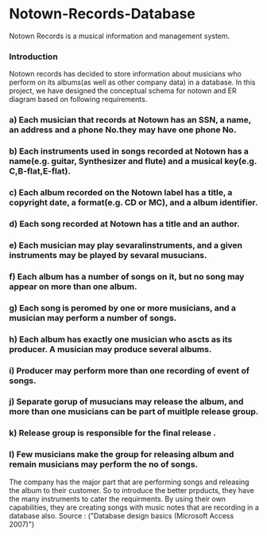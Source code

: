 # Notown-Records-Database
Notown Records is a musical information and management system.

### Introduction

Notown records has decided to store information about musicians who perform on its albums(as well as other company data) in a database. In this project, we have designed the conceptual schema for notown and ER diagram based on following requirements.
### a) Each musician that records at Notown has an SSN, a name, an address and a phone No.they may have one phone No.
### b) Each instruments used in songs recorded at Notown has a name(e.g. guitar, Synthesizer and flute) and a musical key(e.g. C,B-flat,E-flat).
### c) Each album recorded on the Notown label has a title, a copyright date, a format(e.g.  CD or MC), and a album identifier.
### d) Each song recorded at Notown has a title and an author.
### e) Each musician may play sevaralinstruments, and a given instruments may be played by sevaral musucians.
### f) Each album has a number of songs on it, but no song may appear on more than one album.
### g) Each song is peromed by one or more musicians, and a musician may perform a number of songs.
### h) Each album has exactly one musician who ascts as its producer. A musician may produce several albums.
### i) Producer may perform more than one recording of event of songs.
### j) Separate gorup of musucians may release the album, and more than one musicians can be part of muitlple release group.
### k) Release group is responsible for the final release .
### l) Few musicians make the group for releasing album and remain musicians may perform the no of songs.
The company has the major part that are performing songs and releasing the album to their customer. So to introduce the better prpducts, they have the many instruments to cater the requirments. By using their own capabilities, they are creating songs with music notes that are recording in a database also.
Source : ("Database design basics (Microsoft Access 2007)")
